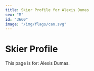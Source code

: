 ```yaml
---
title: Skier Profile for Alexis Dumas
sex: "M"
id: "3660"
image: "/img/flags/can.svg" 
---
```


# Skier Profile

This page is for: Alexis Dumas.
    